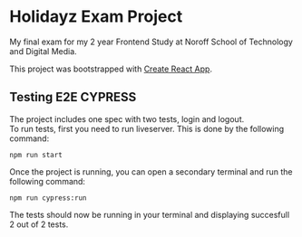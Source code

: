# Holidayz Exam Project

My final exam for my 2 year Frontend Study at Noroff School of Technology and Digital Media.

This project was bootstrapped with [Create React App](https://github.com/facebook/create-react-app).

## Testing E2E CYPRESS

The project includes one spec with two tests, login and logout.  
To run tests, first you need to run liveserver. This is done by the following command:

```
npm run start
```

Once the project is running, you can open a secondary terminal and run the following command:

```
npm run cypress:run
```

The tests should now be running in your terminal and displaying succesfull 2 out of 2 tests.
